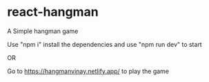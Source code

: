 # react-hangman
A Simple hangman game

Use "npm i" install the dependencies and use "npm run dev" to start

OR

Go to https://hangmanvinay.netlify.app/ to play the game
